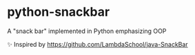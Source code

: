 # python-snackbar

A "snack bar" implemented in Python emphasizing OOP

✨ Inspired by https://github.com/LambdaSchool/java-SnackBar
